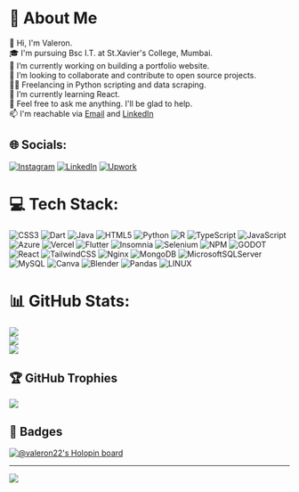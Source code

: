 # 💫 About Me
👋 Hi, I'm Valeron.<br>🎓 I'm pursuing Bsc I.T. at St.Xavier's College, Mumbai.<br>🔭 I’m currently working on building a portfolio website.<br>👯 I’m looking to collaborate and contribute to open source projects.<br>👨‍💻 Freelancing in Python scripting and data scraping.<br>🌱 I’m currently learning React.<br>💬 Feel free to ask me anything. I'll be glad to help.<br>📫 I'm reachable via [Email](mailto:valerontoscano@gmail.com) and [LinkedIn](https://linkedin.com/in/valeron-toscano/)


## 🌐 Socials:
[![Instagram](https://img.shields.io/badge/Instagram-%23E4405F.svg?logo=Instagram&logoColor=white)](https://instagram.com/valeron_t_) [![LinkedIn](https://img.shields.io/badge/LinkedIn-%230077B5.svg?logo=linkedin&logoColor=white)](https://linkedin.com/in/valeron-toscano/) [![Upwork](https://img.shields.io/badge/Upwork-%557CFC00.svg?logo=upwork&logoColor=white)](https://www.upwork.com/freelancers/~01356e0c2265c319cb/)

# 💻 Tech Stack:
![CSS3](https://img.shields.io/badge/css3-%231572B6.svg?style=for-the-badge&logo=css3&logoColor=white) ![Dart](https://img.shields.io/badge/dart-%230175C2.svg?style=for-the-badge&logo=dart&logoColor=white) ![Java](https://img.shields.io/badge/java-%23ED8B00.svg?style=for-the-badge&logo=java&logoColor=white) ![HTML5](https://img.shields.io/badge/html5-%23E34F26.svg?style=for-the-badge&logo=html5&logoColor=white) ![Python](https://img.shields.io/badge/python-3670A0?style=for-the-badge&logo=python&logoColor=ffdd54) ![R](https://img.shields.io/badge/r-%23276DC3.svg?style=for-the-badge&logo=r&logoColor=white) ![TypeScript](https://img.shields.io/badge/typescript-%23007ACC.svg?style=for-the-badge&logo=typescript&logoColor=white) ![JavaScript](https://img.shields.io/badge/javascript-%23323330.svg?style=for-the-badge&logo=javascript&logoColor=%23F7DF1E) ![Azure](https://img.shields.io/badge/azure-%230072C6.svg?style=for-the-badge&logo=azure-devops&logoColor=white) ![Vercel](https://img.shields.io/badge/vercel-%23000000.svg?style=for-the-badge&logo=vercel&logoColor=white) ![Flutter](https://img.shields.io/badge/Flutter-%2302569B.svg?style=for-the-badge&logo=Flutter&logoColor=white) ![Insomnia](https://img.shields.io/badge/Insomnia-black?style=for-the-badge&logo=insomnia&logoColor=5849BE) ![Selenium](https://img.shields.io/badge/Selenium-330FB3?style=for-the-badge&logo=selenium&logoColor=white) ![NPM](https://img.shields.io/badge/NPM-%23000000.svg?style=for-the-badge&logo=npm&logoColor=white) ![GODOT](https://img.shields.io/badge/godot-3582bb.svg?style=for-the-badge&logo=godot-engine&logoColor=white) ![React](https://img.shields.io/badge/react-%2320232a.svg?style=for-the-badge&logo=react&logoColor=%2361DAFB) ![TailwindCSS](https://img.shields.io/badge/tailwindcss-%2338B2AC.svg?style=for-the-badge&logo=tailwind-css&logoColor=white) ![Nginx](https://img.shields.io/badge/nginx-%23009639.svg?style=for-the-badge&logo=nginx&logoColor=white) ![MongoDB](https://img.shields.io/badge/MongoDB-%234ea94b.svg?style=for-the-badge&logo=mongodb&logoColor=white) ![MicrosoftSQLServer](https://img.shields.io/badge/Microsoft%20SQL%20Sever-CC2927?style=for-the-badge&logo=microsoft%20sql%20server&logoColor=white) ![MySQL](https://img.shields.io/badge/mysql-%2300f.svg?style=for-the-badge&logo=mysql&logoColor=white) ![Canva](https://img.shields.io/badge/Canva-%2300C4CC.svg?style=for-the-badge&logo=Canva&logoColor=white) ![Blender](https://img.shields.io/badge/blender-%23F5792A.svg?style=for-the-badge&logo=blender&logoColor=white) ![Pandas](https://img.shields.io/badge/pandas-%23150458.svg?style=for-the-badge&logo=pandas&logoColor=white) ![LINUX](https://img.shields.io/badge/Linux-FCC624?style=for-the-badge&logo=linux&logoColor=black)
# 📊 GitHub Stats:
![](https://github-readme-stats.vercel.app/api?username=Valeron-T&theme=dark&hide_border=true&include_all_commits=true&count_private=true)<br/>
![](https://github-readme-streak-stats.herokuapp.com/?user=Valeron-T&theme=dark&hide_border=true)<br/>
![](https://github-readme-stats.vercel.app/api/top-langs/?username=Valeron-T&theme=dark&hide_border=true&include_all_commits=true&count_private=true&layout=compact)

## 🏆 GitHub Trophies
![](https://github-profile-trophy.vercel.app/?username=Valeron-T&theme=monokai&no-frame=true&no-bg=true&margin-w=4)

<!-- Proudly created with GPRM ( https://gprm.itsvg.in ) -->
## 🏅 Badges
[![@valeron22's Holopin board](https://holopin.io/api/user/board?user=valeron22)](https://holopin.io/@valeron22)

---
[![](https://visitcount.itsvg.in/api?id=Valeron-T&icon=0&color=2)](https://visitcount.itsvg.in)


